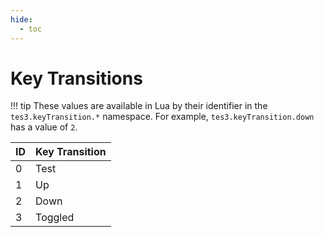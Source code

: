 ```yaml
---
hide:
  - toc
---
```


# Key Transitions

!!! tip
	These values are available in Lua by their identifier in the `tes3.keyTransition.*` namespace. For example, `tes3.keyTransition.down` has a value of `2`.

ID | Key Transition
-- | -----------------
0  | Test
1  | Up
2  | Down
3  | Toggled